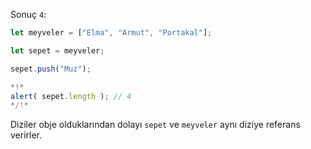 Sonuç `4`:


```js run
let meyveler = ["Elma", "Armut", "Portakal"];

let sepet = meyveler;

sepet.push("Muz");

*!*
alert( sepet.length ); // 4
*/!*
```

Diziler obje olduklarından dolayı `sepet` ve `meyveler` aynı diziye referans verirler.
